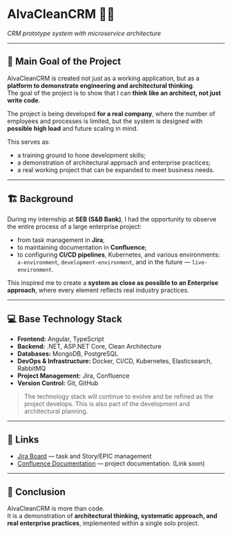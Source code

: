 # AlvaCleanCRM 🏢✨
*CRM prototype system with microservice architecture*

---

## 🎯 Main Goal of the Project
AlvaCleanCRM is created not just as a working application, but as a **platform to demonstrate engineering and architectural thinking**.  
The goal of the project is to show that I can **think like an architect, not just write code**.  

The project is being developed **for a real company**, where the number of employees and processes is limited, but the system is designed with **possible high load** and future scaling in mind.  

This serves as:  
- a training ground to hone development skills;  
- a demonstration of architectural approach and enterprise practices;  
- a real working project that can be expanded to meet business needs.  

---

## 🏗 Background
During my internship at **SEB (S&B Bank)**, I had the opportunity to observe the entire process of a large enterprise project:  
- from task management in **Jira**;  
- to maintaining documentation in **Confluence**;  
- to configuring **CI/CD pipelines**, Kubernetes, and various environments: `a-environment`, `development-environment`, and in the future — `live-environment`.

This inspired me to create a **system as close as possible to an Enterprise approach**, where every element reflects real industry practices.

---

## 💻 Base Technology Stack
- **Frontend:** Angular, TypeScript  
- **Backend:** .NET, ASP.NET Core, Clean Architecture  
- **Databases:** MongoDB, PostgreSQL  
- **DevOps & Infrastructure:** Docker, CI/CD, Kubernetes, Elasticsearch, RabbitMQ  
- **Project Management:** Jira, Confluence  
- **Version Control:** Git, GitHub  

> The technology stack will continue to evolve and be refined as the project develops. This is also part of the development and architectural planning.

---

## 🔗 Links
- [Jira Board](https://alvaclean.atlassian.net/jira/software/projects/ALC/boards/1?atlOrigin=eyJpIjoiODQzZWZjYjBkNDg1NDIyY2FlZmMyMDIzYTMxZmM5YTIiLCJwIjoiaiJ9) — task and Story/EPIC management  
- [Confluence Documentation]() — project documentation. (Link soon)   

---

## 📝 Conclusion
AlvaCleanCRM is more than code.  
It is a demonstration of **architectural thinking, systematic approach, and real enterprise practices**, implemented within a single solo project.
